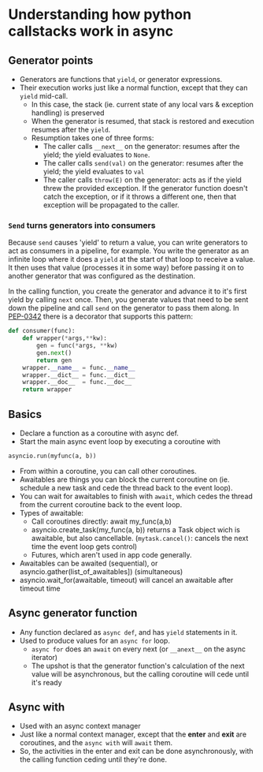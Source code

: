 # Understanding how python callstacks work in async

## Generator points

* Generators are functions that `yield`, or generator expressions.
* Their execution works just like a normal function, except that they can `yield` mid-call.
	* In this case, the stack (ie. current state of any local vars & exception handling) is preserved
	* When the generator is resumed, that stack is restored and execution resumes after the `yield`.
	* Resumption takes one of three forms:
		* The caller calls `__next__` on the generator: resumes after the yield; the yield evaluates to `None`.
		* The caller calls `send(val)` on the generator: resumes after the yield; the yield evaluates to `val`
		* The caller calls `throw(E)` on the generator: acts as if the yield threw the provided exception. If the generator function doesn't catch the exception, or if it throws a different one, then that exception will be propagated to the caller.

### `Send` turns generators into consumers

Because `send` causes 'yield' to return a value, you can write generators to act as consumers in a pipeline, for example. You write the generator as an infinite loop where it does a `yield` at the start of that loop to receive a value. It then uses that value (processes it in some way) before passing it on to another generator that was configured as the destination.

In the calling function, you create the generator and advance it to it's first yield by calling `next` once. Then, you generate values that need to be sent down the pipeline and call `send` on the generator to pass them along. In [PEP-0342](https://peps.python.org/pep-0342/) there is a decorator that supports this pattern:

```python
def consumer(func):
    def wrapper(*args,**kw):
        gen = func(*args, **kw)
        gen.next()
        return gen
    wrapper.__name__ = func.__name__
    wrapper.__dict__ = func.__dict__
    wrapper.__doc__  = func.__doc__
    return wrapper
```

## Basics

* Declare a function as a coroutine with async def.
* Start the main async event loop by executing a coroutine with 

```python
asyncio.run(myfunc(a, b))
```

* From within a coroutine, you can call other coroutines.
* Awaitables are things you can block the current coroutine on (ie. schedule a new task and cede the thread back to the event loop). 
* You can wait for awaitables to finish with `await`, which cedes the thread from the current coroutine back to the event loop. 
* Types of awaitable:
  * Call coroutines directly: await my_func(a,b)
  * asyncio.create_task(my_func(a, b)) returns a Task object wich is awaitable, but also cancellable. (`mytask.cancel()`: cancels the next time the event loop gets control)
  * Futures, which aren't used in app code generally.
* Awaitables can be awaited (sequential), or asyncio.gather(list_of_awaitables]) (simultaneous)
* asyncio.wait_for(awaitable, timeout) will cancel an awaitable after timeout time

## Async generator function

* Any function declared as `async def`, and has `yield` statements in it.
* Used to produce values for an `async for` loop.
	* `async for` does an `await` on every next (or `__anext__` on the async iterator)
	* The upshot is that the generator function's calculation of the next value will be asynchronous, but the calling coroutine will cede until it's ready

## Async with

* Used with an async context manager
* Just like a normal context manager, except that the __enter__ and __exit__ are coroutines, and the `async with` will `await` them.
* So, the activities in the enter and exit can be done asynchronously, with the calling function ceding until they're done. 